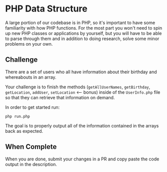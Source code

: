 # PHP Data Structure

A large portion of our codebase is in PHP, so it's important to have some familiarity with how PHP functions.  For the most part you won't need to spin up new PHP classes or applications by yourself, but you will have to be able to parse through them and in addition to doing research, solve some minor problems on your own.

## Challenge

There are a set of users who all have information about their birthday and whereabouts in an array.

Your challenge is to finish the methods (`getAllUserNames`, `getBirthday`, `getLocation`, `addUser`, `setLocation` <-- bonus) inside of the `UserInfo.php` file so that they can retrieve that information on demand.

In order to get started
run:

`php run.php`

The goal is to properly output all of the information contained in the arrays back as expected.

## When Complete

When you are done, submit your changes in a PR and copy paste the code output in the description.
